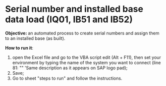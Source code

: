 # Serial number and installed base data load (IQ01, IB51 and IB52)
<b>Objective: </b> an automated process to create serial numbers and assign them to an installed base (as built).

<b>How to run it</b>: 
  1) open the Excel file and go to the VBA script edit (Alt + F11), then set your environment by typing the name of the system you want to connect (line 81: "<your SAP environment>" 'Same description as it appears on SAP logo pad);
  2) Save;
  3) Go to sheet "steps to run" and follow the instructions.
